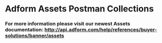 # Adform Assets Postman Collections
### For more information please visit our newest Assets documentation: http://api.adform.com/help/references/buyer-solutions/banner/assets